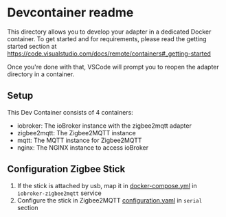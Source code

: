 # Devcontainer readme
This directory allows you to develop your adapter in a dedicated Docker container. To get started and for requirements, please read the getting started section at https://code.visualstudio.com/docs/remote/containers#_getting-started

Once you're done with that, VSCode will prompt you to reopen the adapter directory in a container.

## Setup
This Dev Container consists of 4 containers:
- iobroker: The ioBroker instance with the zigbee2mqtt adapter
- zigbee2mqtt: The Zigbee2MQTT instance
- mqtt: The MQTT instance for Zigbee2MQTT
- nginx: The NGINX instance to access ioBroker

## Configuration Zigbee Stick
1) If the stick is attached by usb, map it in [docker-compose.yml](docker-compose.yml) in `iobroker-zigbee2mqtt` service
2) Configure the stick in Zigbee2MQTT [configuration.yaml](zigbee2mqtt/configuration.yaml) in `serial` section